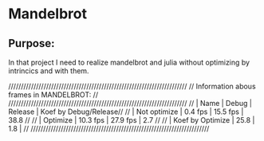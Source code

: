 # Mandelbrot 
## Purpose:
In that project I need to realize mandelbrot and julia without optimizing by intrincics and with them.

///////////////////////////////////////////////////////////////////////
//  Information abous frames in MANDELBROT:                          //
/////////////////////////////////////////////////////////////////////// 
//  | Name              | Debug    | Release  | Koef by Debug/Release//
//  | Not optimize      |  0.4 fps | 15.5 fps | 38.8                 //
//  | Optimize          | 10.3 fps | 27.9 fps | 2.7                  //
//  | Koef by Optimize  | 25.8     | 1.8      |                      //
///////////////////////////////////////////////////////////////////////
